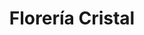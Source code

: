 ---
title: "Florería Cristal"
url: /san-cristobal-de-las-casas/floreria-cristal/
shop: floristería
---